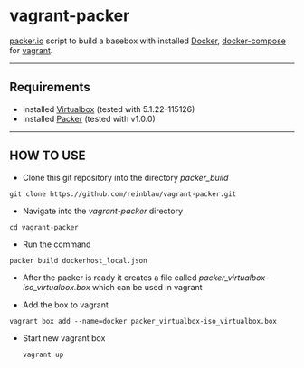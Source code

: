 vagrant-packer
==============

[packer.io](http://www.packer.io/) script to build a basebox with installed [Docker](https://docs.docker.com/engine/installation/debian/), [docker-compose](https://docs.docker.com/compose/) for [vagrant](http://www.vagrantup.com).

------------
Requirements
------------
* Installed [Virtualbox](https://www.virtualbox.org/wiki/Downloads, "Virtualbox download page") (tested with 5.1.22-115126)
* Installed [Packer](http://www.packer.io/downloads.html "Packer.io Download page") (tested with v1.0.0)

----------
HOW TO USE
----------

 - Clone this git repository into the directory *packer_build*

  ``git clone https://github.com/reinblau/vagrant-packer.git``

 - Navigate into the *vagrant-packer* directory

  ``cd vagrant-packer``

 - Run the command

  ``packer build dockerhost_local.json``

 - After the packer is ready it creates a file called *packer_virtualbox-iso_virtualbox.box* which can be used in vagrant

 - Add the box to vagrant

  ``vagrant box add --name=docker packer_virtualbox-iso_virtualbox.box``

 - Start new vagrant box

   ``vagrant up``
